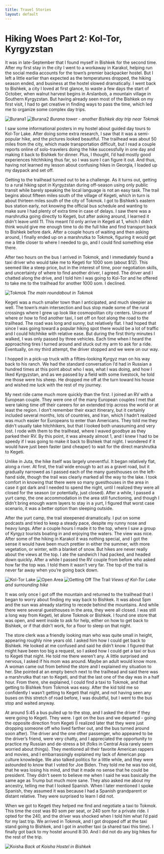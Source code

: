 ```yaml
---
title: Travel Stories
layout: default
---
```


# Hiking Woes Part 2: Kol-Tor, Kyrgyzstan

It was in late-September that I found myself in Bishkek for the second time. After my first stay in the city I went to a workaway in Karakol, helping run the social media accounts for the town’s premier backpacker hostel. But I left a little earlier than expected as the temperatures dropped, the hiking season ended, and business at the hostel slowed dramatically. I went back to Bishkek, a city I loved at first glance, to waste a few days the start of October, when walnut harvest begins in Arslanbob, a mountain village in Southern Kyrgyzstan. But having already seen most of the Bishkek on my first visit, I had to get creative in finding ways to pass the time, which led me to organize some complex day trips.

![Burana1](burana1.png) ![Burana2](burana2.png)
*Burana tower - another Bishkek day trip near Tokmok*

I saw some informational posters in my hostel about guided day tours to Kol-Tor Lake. After doing some extra research, I saw that it was a semi-popular hike, and the pictures looked beautiful. The trailhead was about 50 miles from the city, which made transportation difficult, but I read a couple reports online of solo-travelers doing the hike successfully in one day and making it back to Bishkek for dinner. Plus, I thought, I’d had mostly good experiences hitchhiking thus far, so I was sure I can figure it out. And thus, having not learned my lesson about confusing hikes in Georgia, I loaded up my daypack and set off.

Getting to the trailhead turned out to be a challenge. As it turns out, getting to a rural hiking spot in Kyrgyzstan during off-season using only public transit while barely speaking the local language is not an easy task. The trail begins about fifteen miles south of the village of Kegeti, which in turn is about thirteen miles south of the city of Tokmok. I got to Bishkek’s eastern bus station early, not knowing the official bus schedule and wanting to make sure I had plenty of extra time in case of delays. I saw there was a marshrutka going directly to Kegeti, but after asking around, I learned it didn't leave until 11. This meant I’d only arrive in Kegeti at 1, which I didn’t think would give me enough time to do the full hike and find transport back to Bishkek before dark. After a couple hours of waiting and then asking around, I finally ended up on a marshrutka to Tokmok, figuring it would get me a little closer to where I needed to go, and I could find something else there.

After two hours on the bus I arrived in Tokmok, and I immediately found a taxi driver who would take me to Kegeti for 1000 som (about $12). This seemed like a steep price, but in the interest of time, poor negotiation skills, and uncertainty of where to find another driver, I agreed. The driver and I chatted along the drive, and I told him I was going to Kol-Tor and he offered to take me to the trailhead for another 1000 som. I declined.

![Tokmok](tokmok.png)
*The main roundabout in Tokmok*

Kegeti was a much smaller town than I anticipated, and much sleepier as well. The town’s main intersection and bus stop made some of the rural crossings where I grew up look like cosmopolitan city centers. Unsure of where or how to find another taxi, I set off on foot along the road to the trailhead. The road was long and sunny, but relatively flat. I had hoped that since I was going toward a popular hiking spot there would be a lot of traffic and I could hitchhike with relative ease. But during the first thirty minutes I walked, I was only passed by three vehicles. Each time when I heard the approaching tires I turned around and stuck out my arm to ask for a ride. Eventually, on my third attempt, the driver stopped and we were on our way.

I hopped in a pick-up truck with a fifties-looking Kyrgyz man on his way back to his ranch. We had the standard conversation I’d had in Russian a hundred times at this point about who I was, what I was doing, and how I liked Kyrgyzstan, and as we passed by a field with some livestock, he told me those were his sheep. He dropped me off at the turn toward his house and wished me luck with the rest of my journey.

My next ride came much more quickly than the first. I joined an RV with a European couple. They were one of the many European couples I met that were taking time off their careers for an extended trip across the world or at least the region. I don’t remember their exact itinerary, but it certainly included several months, lots of countries, and Iran, which I hadn’t realized was much easier for Europeans to enter than Americans. They told me they didn’t usually take hitchhikers, but that I looked both unassuming and very lost. I rode with them to the trailhead, where I waved goodbye as they parked their RV. By this point, it was already almost 1, and I knew I had to be speedy if I was going to make it back to Bishkek that night. I wondered if it would have just been faster (and cheaper) to wait for the direct marshrutka to Kegeti.

Unlike in Juta, the hike itself was largely uneventful. It began relatively flat, along a river. At first, the trail wide enough to act as a gravel road, but it gradually narrowed as I passed each of the many guesthouses on the left-hand side, though the trail was clearly marked all the way to the lake. I took comfort in knowing that there were so many guesthouses in the area in case it got dark and I needed to spend the night, until I realized they were all closed for the season (or potentially, just closed). After a while, I passed a yurt camp, the one accommodation in the area still functioning, and though I didn’t bring enough warm layers to stay in a yurt, I figured that worst case scenario, it was a better option than sleeping outside.

After the yurt camp, the trail steepened dramatically. I put on some podcasts and tried to keep a steady pace, despite my runny nose and heavy lungs. After a couple hours I made it to the top, where I saw a group of Kyrgyz tourists boating in and enjoying the waters. The view was nice. After some of the hiking in Karakol it was nothing special, and I got the sense it would have been much prettier in either the summer, with more vegetation, or winter, with a blanket of snow. But hikes are never really about the views at the top. I ate the sandwich I had packed, and headed down quickly. After a while I passed the RV couple from before who asked how far the top was. I told them it wasn’t very far. The top of the trail is never far away when you’re going back down.

![Kol-Tor Lake](kt.png)
![Open Area](open.png) ![Getting Off The Trail](endofhike.png)
*Views of Kol-Tor Lake and surrounding hike*

It was only once I got off the mountain and returned to the trailhead that I began to worry about finding my way back to Bishkek. It was about 5pm and the sun was already starting to recede behind the mountains. And while there were several guesthouses in the area, they were all closed. I was still a long way from Kegeti, let alone Tokmok or Bishkek. I found one store that was open, and went inside to ask for help, either on how to get back to Bishkek, or if that didn’t work, for a floor to sleep on that night.

The store clerk was a friendly looking man who was quite small in height, appearing roughly nine years old. I asked him how I could get back to Bishkek. He looked at me confused and said he didn’t know. I figured that might have been too big a request, so I asked how I could get a taxi or bus to Kegeti that night. He told me there weren’t any. A little surprised and nervous, I asked if his mom was around. Maybe an adult would know more. A woman came out from behind the store and I explained my situation to her. She pointed at an empty bench next to the trailhead and said there was a marshrutka that ran to Kegeti, and that the last one of the day was in a half hour. From there, she explained, I could find a taxi to Tokmok, and that getting to Bishkek from Tokmok was easy. After the kid told me so confidently I wasn’t getting to Kegeti that night, and not having seen any buses on this stretch of road before, I was doubtful, but I went to the bus stop and waited anyway.

At around 5:45 a bus pulled up to the stop, and I asked the driver if they were going to Kegeti. They were. I got on the bus and we departed - going the opposite direction from Kegeti (I realized later that they were just dropping someone off who lived farther out, and the bus turned around soon after). The driver and the one other passenger, who appeared to be the driver’s friend, were very chatty, and I appreciated the opportunity to practice my Russian and de-stress a bit (folks in Central Asia rarely seem worried about things). They mentioned all their favorite American rappers and movies, and I embarrassingly explained my lack of American pop culture knowledge. We also talked politics for a little while, and they were astounded to know that I voted for Joe Biden. They told me he was too old, that he was losing his mind, and that it made no sense that he could be president. They didn't seem to believe me when I said he was basically the same age as Trump but much more sane. They also asked me about my ancestry, telling me that I looked Spanish. When I later mentioned I spoke Spanish, they assumed it was because I had a Spanish grandparent or distant relative. They were surprised to learn I did not.

When we got to Kegeti they helped me find and negotiate a taxi to Tokmok. This time the cost was 80 som per seat, or 240 som for a private ride. I opted for the 240, and the driver was shocked when I told him what I’d paid for my last trip. We arrived in Tokmok, and I got dropped off at the taxi stand going to Bishkek, and I got in another taxi (a shared taxi this time). I finally got back to my hostel around 8:30. And I did not do any big hikes for the rest of the trip.

![Koisha](koisha.png)
*Back at Koisha Hostel in Bishkek*

